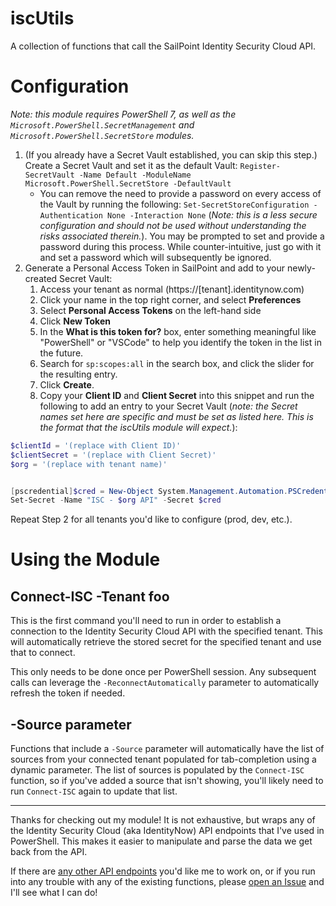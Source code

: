 # iscUtils
 A collection of functions that call the SailPoint Identity Security Cloud API.

# Configuration
*Note: this module requires PowerShell 7, as well as the `Microsoft.PowerShell.SecretManagement` and `Microsoft.PowerShell.SecretStore` modules.*

1. (If you already have a Secret Vault established, you can skip this step.) Create a Secret Vault and set it as the default Vault: `Register-SecretVault -Name Default -ModuleName Microsoft.PowerShell.SecretStore -DefaultVault`
   - You can remove the need to provide a password on every access of the Vault by running the following: `Set-SecretStoreConfiguration -Authentication None -Interaction None` (*Note: this is a less secure configuration and should not be used without understanding the risks associated therein.*). You may be prompted to set and provide a password during this process. While counter-intuitive, just go with it and set a password which will subsequently be ignored.
2. Generate a Personal Access Token in SailPoint and add to your newly-created Secret Vault:
   1. Access your tenant as normal (https://[tenant].identitynow.com)
   2. Click your name in the top right corner, and select **Preferences**
   3. Select **Personal Access Tokens** on the left-hand side
   4. Click **New Token**
   5. In the **What is this token for?** box, enter something meaningful like "PowerShell" or "VSCode" to help you identify the token in the list in the future.
   6. Search for `sp:scopes:all` in the search box, and click the slider for the resulting entry.
   7. Click **Create**.
   8. Copy your **Client ID** and **Client Secret** into this snippet and run the following to add an entry to your Secret Vault (*note: the Secret names set here are specific and must be set as listed here. This is the format that the iscUtils module will expect.*):
```powershell
$clientId = '(replace with Client ID)'
$clientSecret = '(replace with Client Secret)'
$org = '(replace with tenant name)'


[pscredential]$cred = New-Object System.Management.Automation.PSCredential ($clientId, (ConvertTo-SecureString $clientSecret -AsPlainText -Force))
Set-Secret -Name "ISC - $org API" -Secret $cred
```

Repeat Step 2 for all tenants you'd like to configure (prod, dev, etc.).

# Using the Module

## Connect-ISC -Tenant foo
This is the first command you'll need to run in order to establish a connection to the Identity Security Cloud API with the specified tenant. This will automatically retrieve the stored secret for the specified tenant and use that to connect.

This only needs to be done once per PowerShell session. Any subsequent calls can leverage the `-ReconnectAutomatically` parameter to automatically refresh the token if needed.

## -Source parameter
Functions that include a `-Source` parameter will automatically have the list of sources from your connected tenant populated for tab-completion using a dynamic parameter. The list of sources is populated by the `Connect-ISC` function, so if you've added a source that isn't showing, you'll likely need to run `Connect-ISC` again to update that list.

---

Thanks for checking out my module! It is not exhaustive, but wraps any of the Identity Security Cloud (aka IdentityNow) API endpoints that I've used in PowerShell. This makes it easier to manipulate and parse the data we get back from the API.

If there are [any other API endpoints](https://developer.sailpoint.com/docs/api/v3/) you'd like me to work on, or if you run into any trouble with any of the existing functions, please [open an Issue](https://github.com/sup3rmark/iscUtils/issues/new) and I'll see what I can do!
